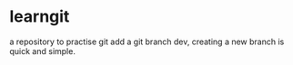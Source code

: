 # learngit
a repository to practise git
add a git branch dev, creating a new branch is quick and simple.